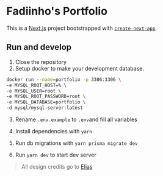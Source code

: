 # Fadiinho's Portfolio

This is a [Next.js](https://nextjs.org/) project bootstrapped with [`create-next-app`](https://github.com/vercel/next.js/tree/canary/packages/create-next-app).

## Run and develop

1. Close the repository
2. Setup docker to make your development database.

```bash
docker run --name=portfolio -p 3306:3306 \
-e MYSQL_ROOT_HOST=% \
-e MYSQL_USER=root \
-e MYSQL_ROOT_PASSWORD=root \
-e MYSQL_DATABASE=portfolio \
-d mysql/mysql-server:latest
```

3. Rename `.env.example` to `.env`and fill all variables

4. Install dependencies with `yarn`
5. Run db migrations with `yarn prisma migrate dev`
6. Run `yarn dev` to start dev server

> All design credits go to [Elias](https://www.figma.com/@elias_dev)
